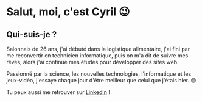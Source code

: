 # Salut, moi, c'est Cyril 😉

## Qui-suis-je ?
Salonnais de 26 ans, j'ai débuté dans la logistique alimentaire, j'ai fini par me reconvertir en technicien informatique, puis on m'a dit de suivre mes rêves, alors j'ai continué mes études pour développer des sites web.

Passionné par la science, les nouvelles technologies, l'informatique et les jeux-vidéo, j'essaye chaque jour d'être meilleur que celui que j'étais hier. 😄

Tu peux aussi me retrouver sur <a href="https://www.linkedin.com/in/cyril-gournay-46849019b/">LinkedIn</a> !